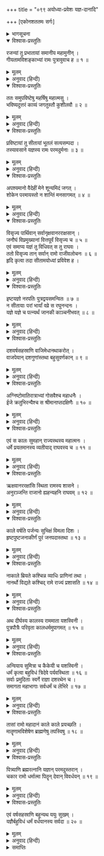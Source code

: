 +++
title = "०९९ अयोध्या-प्रवेशः यज्ञ-दानादि"

+++
[एकोनशततमः सर्गः]



<details><summary>भागसूचना</summary>

99. सीताके रसातल-प्रवेशके पश्चात् श्रीरामकी जीवनचर्या, रामराज्यकी स्थिति तथा माताओंके परलोक-गमन आदिका वर्णन
</details>

<details open><summary>विश्वास-प्रस्तुतिः</summary>

रजन्यां तु प्रभातायां समानीय महामुनीन् ।  
गीयतामविशङ्काभ्यां रामः पुत्रावुवाच ह ॥ १ ॥
</details>

<details><summary>मूलम्</summary>

रजन्यां तु प्रभातायां समानीय महामुनीन् ।  
गीयतामविशङ्काभ्यां रामः पुत्रावुवाच ह ॥ १ ॥
</details>

<details><summary>अनुवाद (हिन्दी)</summary>

रात बीतनेपर जब सबेरा हुआ, तब श्रीरामचन्द्रजीने बड़े-बड़े मुनियोंको बुलाकर अपने दोनों पुत्रोंसे कहा—‘अब तुम निःशङ्क होकर शेष रामायणका गान आरम्भ करो’ ॥ १ ॥
</details>

<details open><summary>विश्वास-प्रस्तुतिः</summary>

ततः समुपविष्टेषु महर्षिषु महात्मसु ।  
भविष्यदुत्तरं काव्यं जगतुस्तौ कुशीलवौ ॥ २ ॥
</details>

<details><summary>मूलम्</summary>

ततः समुपविष्टेषु महर्षिषु महात्मसु ।  
भविष्यदुत्तरं काव्यं जगतुस्तौ कुशीलवौ ॥ २ ॥
</details>

<details><summary>अनुवाद (हिन्दी)</summary>

महात्मा महर्षियोंके यथास्थान बैठ जानेपर कुश और लवने भगवान् के भविष्य जीवनसे सम्बन्ध रखनेवाले उत्तरकाण्डका, जो उस महाकाव्यका एक अंश था, गान आरम्भ किया ॥ २ ॥
</details>

<details open><summary>विश्वास-प्रस्तुतिः</summary>

प्रविष्टायां तु सीतायां भूतलं सत्यसम्पदा ।  
तस्यावसाने यज्ञस्य रामः परमदुर्मनाः ॥ ३ ॥
</details>

<details><summary>मूलम्</summary>

प्रविष्टायां तु सीतायां भूतलं सत्यसम्पदा ।  
तस्यावसाने यज्ञस्य रामः परमदुर्मनाः ॥ ३ ॥
</details>

<details><summary>अनुवाद (हिन्दी)</summary>

इधर अपनी सत्यरूप सम्पत्तिके बलसे सीताजीके रसातलमें प्रवेश कर जानेपर उस यज्ञके अन्तमें भगवान् श्रीरामका मन बहुत दुःखी हुआ ॥ ३ ॥
</details>

<details open><summary>विश्वास-प्रस्तुतिः</summary>

अपश्यमानो वैदेहीं मेने शून्यमिदं जगत् ।  
शोकेन परमायस्तो न शान्तिं मनसागमत् ॥ ४ ॥
</details>

<details><summary>मूलम्</summary>

अपश्यमानो वैदेहीं मेने शून्यमिदं जगत् ।  
शोकेन परमायस्तो न शान्तिं मनसागमत् ॥ ४ ॥
</details>

<details><summary>अनुवाद (हिन्दी)</summary>

विदेहकुमारीको न देखनेसे उन्हें यह सारा संसार सूना जान पड़ने लगा । शोकसे व्यथित होनेके कारण उनके मनको शान्ति नहीं मिली ॥ ४ ॥
</details>

<details open><summary>विश्वास-प्रस्तुतिः</summary>

विसृज्य पार्थिवान् सर्वानृक्षवानरराक्षसान् ।  
जनौघं विप्रमुख्यानां वित्तपूर्वं विसृज्य च ॥ ५ ॥  
एवं समाप्य यज्ञं तु विधिवत् स तु राघवः ।  
ततो विसृज्य तान् सर्वान् रामो राजीवलोचनः ॥ ६ ॥  
हृदि कृत्वा तदा सीतामयोध्यां प्रविवेश ह ।
</details>

<details><summary>मूलम्</summary>

विसृज्य पार्थिवान् सर्वानृक्षवानरराक्षसान् ।  
जनौघं विप्रमुख्यानां वित्तपूर्वं विसृज्य च ॥ ५ ॥  
एवं समाप्य यज्ञं तु विधिवत् स तु राघवः ।  
ततो विसृज्य तान् सर्वान् रामो राजीवलोचनः ॥ ६ ॥  
हृदि कृत्वा तदा सीतामयोध्यां प्रविवेश ह ।
</details>

<details><summary>अनुवाद (हिन्दी)</summary>

तदनन्तर श्रीरघुनाथजीने सब राजाओंको, रीछों, वानरों और राक्षसोंको, जनसमुदायको तथा मुख्य-मुख्य ब्राह्मणोंको भी धन देकर बिदा किया । इस प्रकार विधिपूर्वक यज्ञको समाप्त करके कमलनयन श्रीरामने सबको बिदा करनेके पश्चात् उस समय सीताका मन-ही-मन स्मरण करते हुए अयोध्यामें प्रवेश किया ॥ ५-६ १/२ ॥
</details>

<details open><summary>विश्वास-प्रस्तुतिः</summary>

इष्टयज्ञो नरपतिः पुत्रद्वयसमन्वितः ॥ ७ ॥  
न सीतायाः परां भार्यां वव्रे स रघुनन्दनः ।  
यज्ञे यज्ञे च पत्न्यर्थं जानकी काञ्चनीभवत् ॥ ८ ॥
</details>

<details><summary>मूलम्</summary>

इष्टयज्ञो नरपतिः पुत्रद्वयसमन्वितः ॥ ७ ॥  
न सीतायाः परां भार्यां वव्रे स रघुनन्दनः ।  
यज्ञे यज्ञे च पत्न्यर्थं जानकी काञ्चनीभवत् ॥ ८ ॥
</details>

<details><summary>अनुवाद (हिन्दी)</summary>

यज्ञ पूरा करके रघुकुलनन्दन राजा श्रीराम अपने दोनों पुत्रोंके साथ रहने लगे । उन्होंने सीताके सिवा दूसरी किसी स्त्रीसे विवाह नहीं किया । प्रत्येक यज्ञमें जब-जब धर्मपत्नीकी आवश्यकता होती, श्रीरघुनाथजी सीताकी स्वर्णमयी प्रतिमा बनवा लिया करते थे ॥ ७-८ ॥
</details>

<details open><summary>विश्वास-प्रस्तुतिः</summary>

दशवर्षसहस्राणि वाजिमेधानथाकरोत् ।  
वाजपेयान् दशगुणांस्तथा बहुसुवर्णकान् ॥ ९ ॥
</details>

<details><summary>मूलम्</summary>

दशवर्षसहस्राणि वाजिमेधानथाकरोत् ।  
वाजपेयान् दशगुणांस्तथा बहुसुवर्णकान् ॥ ९ ॥
</details>

<details><summary>अनुवाद (हिन्दी)</summary>

उन्होंने दस हजार वर्षोंतक यज्ञ किये । कितने ही अश्वमेध यज्ञों और उनसे दस गुने वाजपेय यज्ञोंका अनुष्ठान किया, जिसमें असंख्य स्वर्णमुद्राओंकी दक्षिणाएँ दी गयी थीं ॥ ९ ॥
</details>

<details open><summary>विश्वास-प्रस्तुतिः</summary>

अग्निष्टोमातिरात्राभ्यां गोसवैश्च महाधनैः ।  
ईजे क्रतुभिरन्यैश्च स श्रीमानाप्तदक्षिणैः ॥ १० ॥
</details>

<details><summary>मूलम्</summary>

अग्निष्टोमातिरात्राभ्यां गोसवैश्च महाधनैः ।  
ईजे क्रतुभिरन्यैश्च स श्रीमानाप्तदक्षिणैः ॥ १० ॥
</details>

<details><summary>अनुवाद (हिन्दी)</summary>

श्रीमान् रामने पर्याप्त दक्षिणाओंसे युक्त अग्निष्टोम, अतिरात्र, गोसव तथा अन्य बड़े-बड़े यज्ञोंका अनुष्ठान किया, जिनमें अपार धनराशि खर्च की गयी ॥ १० ॥
</details>

<details open><summary>विश्वास-प्रस्तुतिः</summary>

एवं स कालः सुमहान् राज्यस्थस्य महात्मनः ।  
धर्मे प्रयतमानस्य व्यतीयाद् राघवस्य च ॥ ११ ॥
</details>

<details><summary>मूलम्</summary>

एवं स कालः सुमहान् राज्यस्थस्य महात्मनः ।  
धर्मे प्रयतमानस्य व्यतीयाद् राघवस्य च ॥ ११ ॥
</details>

<details><summary>अनुवाद (हिन्दी)</summary>

इस प्रकार राज्य करते हुए महात्मा भगवान् श्रीरघुनाथजीका बहुत बड़ा समय धर्मपालनके प्रयत्नमें ही बीता ॥ ११ ॥
</details>

<details open><summary>विश्वास-प्रस्तुतिः</summary>

ऋक्षवानररक्षांसि स्थिता रामस्य शासने ।  
अनुरञ्जन्ति राजानो ह्यहन्यहनि राघवम् ॥ १२ ॥
</details>

<details><summary>मूलम्</summary>

ऋक्षवानररक्षांसि स्थिता रामस्य शासने ।  
अनुरञ्जन्ति राजानो ह्यहन्यहनि राघवम् ॥ १२ ॥
</details>

<details><summary>अनुवाद (हिन्दी)</summary>

रीछ, वानर और राक्षस भी श्रीरामकी आज्ञाके अधीन रहते थे । भूमण्डलके सभी राजा प्रतिदिन श्रीरघुनाथजीको प्रसन्न रखते थे ॥ १२ ॥
</details>

<details open><summary>विश्वास-प्रस्तुतिः</summary>

काले वर्षति पर्जन्यः सुभिक्षं विमला दिशः ।  
हृष्टपुष्टजनाकीर्णं पुरं जनपदास्तथा ॥ १३ ॥
</details>

<details><summary>मूलम्</summary>

काले वर्षति पर्जन्यः सुभिक्षं विमला दिशः ।  
हृष्टपुष्टजनाकीर्णं पुरं जनपदास्तथा ॥ १३ ॥
</details>

<details><summary>अनुवाद (हिन्दी)</summary>

श्रीरामके राज्यमें मेघ समयपर वर्षा करते थे । सदा सुकाल ही रहता था—कभी अकाल नहीं पड़ता था । सम्पूर्ण दिशाएँ प्रसन्न दिखायी देती थीं तथा नगर और जनपद हृष्ट-पुष्ट मनुष्योंसे भरे रहते थे ॥ १३ ॥
</details>

<details open><summary>विश्वास-प्रस्तुतिः</summary>

नाकाले म्रियते कश्चिन्न व्याधिः प्राणिनां तथा ।  
नानर्थो विद्यते कश्चिद् रामे राज्यं प्रशासति ॥ १४ ॥
</details>

<details><summary>मूलम्</summary>

नाकाले म्रियते कश्चिन्न व्याधिः प्राणिनां तथा ।  
नानर्थो विद्यते कश्चिद् रामे राज्यं प्रशासति ॥ १४ ॥
</details>

<details><summary>अनुवाद (हिन्दी)</summary>

श्रीरामके राज्यशासन करते समय किसीकी अकाल-मृत्यु नहीं होती थी । प्राणियोंको कोई रोग नहीं सताता था और संसारमें कोई उपद्रव खड़ा नहीं होता था ॥ १४ ॥
</details>

<details open><summary>विश्वास-प्रस्तुतिः</summary>

अथ दीर्घस्य कालस्य राममाता यशस्विनी ।  
पुत्रपौत्रैः परिवृता कालधर्ममुपागमत् ॥ १५ ॥
</details>

<details><summary>मूलम्</summary>

अथ दीर्घस्य कालस्य राममाता यशस्विनी ।  
पुत्रपौत्रैः परिवृता कालधर्ममुपागमत् ॥ १५ ॥
</details>

<details><summary>अनुवाद (हिन्दी)</summary>

इसके बाद दीर्घकाल व्यतीत होनेपर पुत्र-पौत्रोंसे घिरी हुई परम यशस्विनी श्रीराममाता कौसल्या कालधर्म (मृत्यु) को प्राप्त हुईं ॥ १५ ॥
</details>

<details open><summary>विश्वास-प्रस्तुतिः</summary>

अन्वियाय सुमित्रा च कैकेयी च यशस्विनी ।  
धर्मं कृत्वा बहुविधं त्रिदेवे पर्यवस्थिता ॥ १६ ॥  
सर्वाः प्रमुदिताः स्वर्गे राज्ञा दशरथेन च ।  
समागता महाभागाः सर्वधर्मं च लेभिरे ॥ १७ ॥
</details>

<details><summary>मूलम्</summary>

अन्वियाय सुमित्रा च कैकेयी च यशस्विनी ।  
धर्मं कृत्वा बहुविधं त्रिदेवे पर्यवस्थिता ॥ १६ ॥  
सर्वाः प्रमुदिताः स्वर्गे राज्ञा दशरथेन च ।  
समागता महाभागाः सर्वधर्मं च लेभिरे ॥ १७ ॥
</details>

<details><summary>अनुवाद (हिन्दी)</summary>

सुमित्रा और यशस्विनी कैकेयीने भी उन्हींके पथका अनुसरण किया । ये सभी रानियाँ जीवनकालमें नाना प्रकारके धर्मका अनुष्ठान करके अन्तमें साकेतधामको प्राप्त हुईं और बड़ी प्रसन्नताके साथ वहाँ राजा दशरथसे मिलीं । उन महाभागा रानियोंको सब धर्मोंका पूरा-पूरा फल प्राप्त हुआ ॥ १६-१७ ॥
</details>

<details open><summary>विश्वास-प्रस्तुतिः</summary>

तासां रामो महादानं काले काले प्रयच्छति ।  
मातॄणामविशेषेण ब्राह्मणेषु तपस्विषु ॥ १८ ॥
</details>

<details><summary>मूलम्</summary>

तासां रामो महादानं काले काले प्रयच्छति ।  
मातॄणामविशेषेण ब्राह्मणेषु तपस्विषु ॥ १८ ॥
</details>

<details><summary>अनुवाद (हिन्दी)</summary>

श्रीरघुनाथजी समय-समयपर अपनी सभी माताओंके निमित्त बिना किसी भेदभावके तपस्वी ब्राह्मणोंको बड़े-बड़े दान दिया करते थे ॥ १८ ॥
</details>

<details open><summary>विश्वास-प्रस्तुतिः</summary>

पित्र्याणि ब्रह्मरत्नानि यज्ञान् परमदुस्तरान् ।  
चकार रामो धर्मात्मा पितॄन् देवान् विवर्धयन् ॥ १९ ॥
</details>

<details><summary>मूलम्</summary>

पित्र्याणि ब्रह्मरत्नानि यज्ञान् परमदुस्तरान् ।  
चकार रामो धर्मात्मा पितॄन् देवान् विवर्धयन् ॥ १९ ॥
</details>

<details><summary>अनुवाद (हिन्दी)</summary>

धर्मात्मा श्रीराम श्राद्धमें उपयोगी उत्तमोत्तम वस्तुएँ ब्राह्मणोंको देते तथा पितरों और देवताओंको संतुष्ट करनेके लिये बड़े-बड़े दुस्तर यज्ञों (पिण्डात्मक पितृयज्ञों) का अनुष्ठान करते थे ॥ १९ ॥
</details>

<details open><summary>विश्वास-प्रस्तुतिः</summary>

एवं वर्षसहस्राणि बहून्यथ ययुः सुखम् ।  
यज्ञैर्बहुविधं धर्मं वर्धयानस्य सर्वदा ॥ २० ॥
</details>

<details><summary>मूलम्</summary>

एवं वर्षसहस्राणि बहून्यथ ययुः सुखम् ।  
यज्ञैर्बहुविधं धर्मं वर्धयानस्य सर्वदा ॥ २० ॥
</details>

<details><summary>अनुवाद (हिन्दी)</summary>

इस प्रकार यज्ञोंके द्वारा सर्वदा विविध धर्मोंका पालन करते हुए श्रीरघुनाथजीके कई हजार वर्ष सुखपूर्वक बीत गये ॥ २० ॥
</details>

<details><summary>समाप्तिः</summary>

इत्यार्षे श्रीमद्रामायणे वाल्मीकीये आदिकाव्ये उत्तरकाण्डे एकोनशततमः सर्गः ॥ ९९ ॥  
इस प्रकार श्रीवाल्मीकिनिर्मित आर्षरामायण आदिकाव्यके उत्तरकाण्डमें निन्यानबेवाँ सर्ग पूरा हुआ ॥ ९९ ॥
</details>

